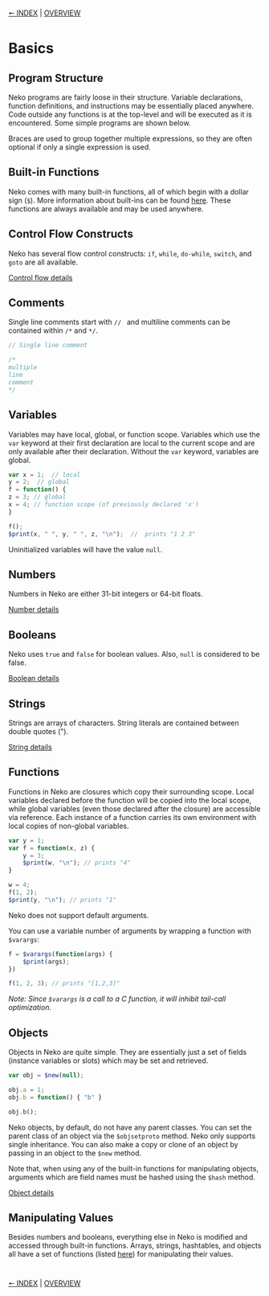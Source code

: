 [🠔 INDEX](index.md) | [OVERVIEW](overview.md)
#

# Basics

## Program Structure

Neko programs are fairly loose in their structure. Variable declarations, function definitions, and instructions may be essentially placed anywhere. Code outside any functions is at the top-level and will be executed as it is encountered. Some simple programs are shown below.

Braces are used to group together multiple expressions, so they are often optional if only a single expression is used.

## Built-in Functions

Neko comes with many built-in functions, all of which begin with a dollar sign (`$`). More information about built-ins can be found [here](builtins.md). These functions are always available and may be used anywhere.

## Control Flow Constructs

Neko has several flow control constructs: `if`, `while`, `do-while`, `switch`, and `goto` are all available.

[Control flow details](control.md)

## Comments

Single line comments start with `// ` and multiline comments can be contained within `/*` and `*/`.

```js
// Single line comment

/*
multiple
line
comment
*/
```

## Variables

Variables may have local, global, or function scope. Variables which use the `var` keyword at their first declaration are local to the current scope and are only available after their declaration. Without the `var` keyword, variables are global.

```js
var x = 1;  // local
y = 2;  // global
f = function() {
z = 3; // global
x = 4; // function scope (of previously declared 'x')
}

f();
$print(x, " ", y, " ", z, "\n");  //  prints "1 2 3"
```

Uninitialized variables will have the value `null`.

## Numbers

Numbers in Neko are either 31-bit integers or 64-bit floats.

[Number details](numbers.md)

## Booleans

Neko uses `true` and `false` for boolean values. Also, `null` is considered to be false.

[Boolean details](booleans.md)

## Strings

Strings are arrays of characters. String literals are contained between double quotes ("). 

[String details](strings.md)

## Functions

Functions in Neko are closures which copy their surrounding scope. Local variables declared before the function will be copied into the local scope, while global variables (even those declared after the closure) are accessible via reference. Each instance of a function carries its own environment with local copies of non-global variables.

```js
var y = 1;
var f = function(x, z) {
    y = 3;
    $print(w, "\n"); // prints "4"
}

w = 4;
f(1, 2);
$print(y, "\n"); // prints "1"
```

Neko does not support default arguments.

You can use a variable number of arguments by wrapping a function with `$varargs`:

```js
f = $varargs(function(args) {
    $print(args);
})

f(1, 2, 3); // prints "[1,2,3]"
```

*Note: Since `$varargs` is a call to a C function, it will inhibit tail-call optimization.*

## Objects

Objects in Neko are quite simple. They are essentially just a set of fields (instance variables or slots) which may be set and retrieved.

```js
var obj = $new(null);

obj.a = 1;
obj.b = function() { "b" }

obj.b();
```

Neko objects, by default, do not have any parent classes. You can set the parent class of an object via the `$objsetproto` method. Neko only supports single inheritance. You can also make a copy or clone of an object by passing in an object to the `$new` method.

Note that, when using any of the built-in functions for manipulating objects, arguments which are field names must be hashed using the `$hash` method.

[Object details](objects.md)

## Manipulating Values

Besides numbers and booleans, everything else in Neko is modified and accessed through built-in functions. Arrays, strings, hashtables, and objects all have a set of functions (listed [here](http://nekovm.org/doc/view/builtins)) for manipulating their values.

#
[🠔 INDEX](index.md) | [OVERVIEW](overview.md)